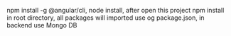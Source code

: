 npm install -g @angular/cli,
node install,
after open this project npm install in root directory,
all packages will imported use og package.json,
in backend use Mongo DB
